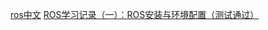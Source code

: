 [ros中文](http://wiki.ros.org/cn/ROS/Tutorials)
[ROS学习记录（一）：ROS安装与环境配置（测试通过）](https://blog.csdn.net/weixin_41869763/article/details/104636926)
